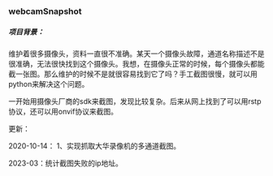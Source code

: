 ### webcamSnapshot



##### 项目背景：

维护着很多摄像头，资料一直很不准确。某天一个摄像头故障，通道名称描述不是很准确，无法很快找到这个摄像头。我想，在摄像头正常的时候，每个摄像头都能截一张图。那么维护的时候不是就很容易找到它了吗？手工截图很慢，就可以用python来解决这个问题。

一开始用摄像头厂商的sdk来截图，发现比较复杂。后来从网上找到了可以用rstp协议，还可以用onvif协议来截图。 

更新：

2020-10-14： 1、实现抓取大华录像机的多通道截图。

2023-03：统计截图失败的ip地址。